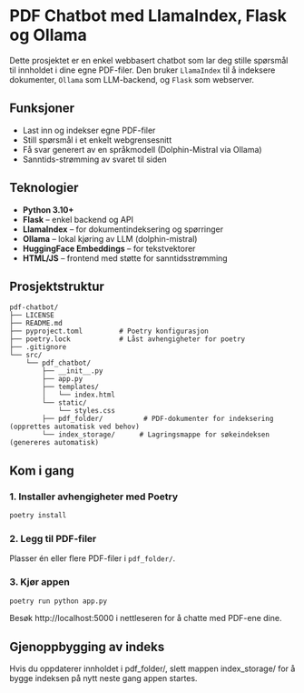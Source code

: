 # PDF Chatbot med LlamaIndex, Flask og Ollama

Dette prosjektet er en enkel webbasert chatbot som lar deg stille spørsmål til innholdet i dine egne PDF-filer. Den bruker `LlamaIndex` til å indeksere dokumenter, `Ollama` som LLM-backend, og `Flask` som webserver.

## Funksjoner

- Last inn og indekser egne PDF-filer
- Still spørsmål i et enkelt webgrensesnitt
- Få svar generert av en språkmodell (Dolphin-Mistral via Ollama)
- Sanntids-strømming av svaret til siden

## Teknologier

- **Python 3.10+**
- **Flask** – enkel backend og API
- **LlamaIndex** – for dokumentindeksering og spørringer
- **Ollama** – lokal kjøring av LLM (dolphin-mistral)
- **HuggingFace Embeddings** – for tekstvektorer
- **HTML/JS** – frontend med støtte for sanntidsstrømming

## Prosjektstruktur

```text
pdf-chatbot/
├── LICENSE
├── README.md
├── pyproject.toml         # Poetry konfigurasjon
├── poetry.lock            # Låst avhengigheter for poetry
├── .gitignore
└── src/
    └── pdf_chatbot/
        ├── __init__.py
        ├── app.py
        ├── templates/
        │   └── index.html
        └── static/
            └── styles.css
        ├── pdf_folder/          # PDF-dokumenter for indeksering (opprettes automatisk ved behov)
        └── index_storage/      # Lagringsmappe for søkeindeksen (genereres automatisk)
```

## Kom i gang

### 1. Installer avhengigheter med Poetry

```bash
poetry install
```

### 2. Legg til PDF-filer

Plasser én eller flere PDF-filer i `pdf_folder/`.

### 3. Kjør appen

```bash
poetry run python app.py
```

Besøk http://localhost:5000 i nettleseren for å chatte med PDF-ene dine.

## Gjenoppbygging av indeks

Hvis du oppdaterer innholdet i pdf_folder/, slett mappen index_storage/ for å bygge indeksen på nytt neste gang appen startes.
